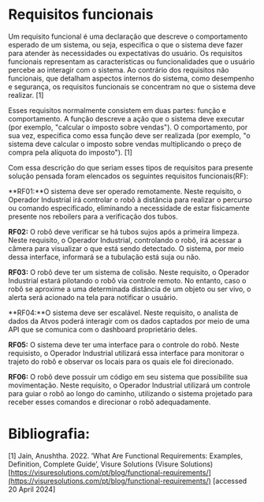# Requisitos funcionais 

Um requisito funcional é uma declaração que descreve o comportamento esperado de um sistema, ou seja, especifica o que o sistema deve fazer para atender às necessidades ou expectativas do usuário. Os requisitos funcionais representam as características ou funcionalidades que o usuário percebe ao interagir com o sistema. Ao contrário dos requisitos não funcionais, que detalham aspectos internos do sistema, como desempenho e segurança, os requisitos funcionais se concentram no que o sistema deve realizar. [1]

Esses requisitos normalmente consistem em duas partes: função e comportamento. A função descreve a ação que o sistema deve executar (por exemplo, "calcular o imposto sobre vendas"). O comportamento, por sua vez, especifica como essa função deve ser realizada (por exemplo, "o sistema deve calcular o imposto sobre vendas multiplicando o preço de compra pela alíquota do imposto"). [1]

Com essa descrição do que seriam esses tipos de requisitos para presente solução pensada foram elencados os seguintes requisitos funcionais(RF):

**RF01:**O sistema deve ser operado remotamente. Neste requisito, o Operador Industrial irá controlar o robô à distância para realizar o percurso ou comando especificado, eliminando a necessidade de estar fisicamente presente nos reboilers para a verificação dos tubos.

**RF02:** O robô deve verificar se há tubos sujos após a primeira limpeza. Neste requisito, o Operador Industrial, controlando o robô, irá acessar a câmera para visualizar o que está sendo detectado. O sistema, por meio dessa interface, informará se a tubulação está suja ou não.


**RF03:** O robô deve ter um sistema de colisão. Neste requisito, o Operador Industrial estará pilotando o robô via controle remoto. No entanto, caso o robô se aproxime a uma determinada distância de um objeto ou ser vivo, o alerta será acionado na tela para notificar o usuário.


**RF04:**O sistema deve ser escalável. Neste requisito, o analista de dados da Atvos poderá interagir com os dados captados por meio de uma API que se comunica com o dashboard proprietário deles.

**RF05:** O sistema deve ter uma interface para o controle do robô. Neste requisisto, o Operador Industrial utilizará essa interface para monitorar o trajeto do robô e observar os locais para os quais ele foi direcionado.

**RF06:** O robô deve possuir um código em seu sistema que possibilite sua movimentação. Neste requisito, o Operador Industrial utilizará um controle para guiar o robô ao longo do caminho, utilizando o sistema projetado para receber esses comandos e direcionar o robô adequadamente.

# Bibliografia:
[1] Jain, Anushtha. 2022. ‘What Are Functional Requirements: Examples, Definition, Complete Guide’, Visure Solutions (Visure Solutions) [https://visuresolutions.com/pt/blog/functional-requirements/](https://visuresolutions.com/pt/blog/functional-requirements/) [accessed 20 April 2024]